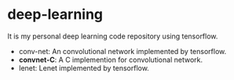 # deep-learning
It is my personal deep learning code repository using tensorflow.

* conv-net: An convolutional network implemented by tensorflow.
* **convnet-C**: A C implemention for convolutional network.
* lenet: Lenet implemented by tensorflow.
